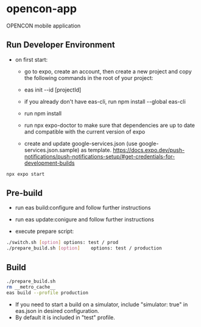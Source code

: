 # opencon-app

OPENCON mobile application

## Run Developer Environment

- on first start:

  - go to expo, create an account, then create a new project and copy the following commands in the root of your project:

  - eas init --id [projectId]

  - if you already don't have eas-cli, run npm install --global eas-cli

  - run npm install

  - run npx expo-doctor to make sure that dependencies are up to date and compatible with the current version of expo

  - create and update google-services.json (use google-services.json.sample) as template. https://docs.expo.dev/push-notifications/push-notifications-setup/#get-credentials-for-development-builds

```bash
npx expo start
```

## Pre-build

- run eas build:configure and follow further instructions

- run eas update:conigure and follow further instructions

- execute prepare script:

```bash
./switch.sh [option] options: test / prod
./prepare_build.sh [option]    options: test / production
```

## Build

```bash
./prepare_build.sh
rm __metro_cache__
eas build --profile production
```

- If you need to start a build on a simulator, include "simulator: true" in eas.json in desired configuration.
- By default it is included in "test" profile.
